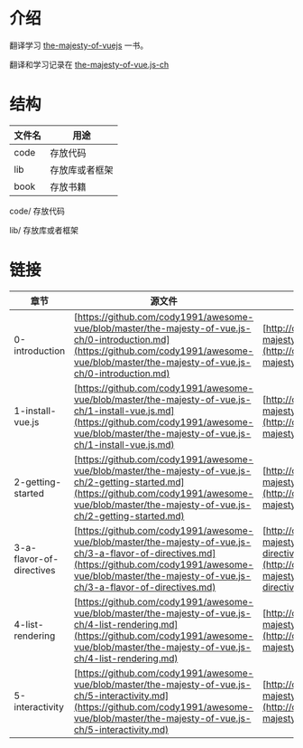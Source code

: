 # 介绍

翻译学习 [the-majesty-of-vuejs](https://leanpub.com/vuejs) 一书。 

翻译和学习记录在 [the-majesty-of-vue.js-ch](https://github.com/cody1991/awesome-vue/tree/master/the-majesty-of-vue.js-ch)

# 结构

文件名 | 用途
---| ---
code | 存放代码
lib | 存放库或者框架
book | 存放书籍

code/ 存放代码

lib/ 存放库或者框架

# 链接

章节 | 源文件 | 博客地址 | 代码
-----|-----|----|-----
0-introduction | [https://github.com/cody1991/awesome-vue/blob/master/the-majesty-of-vue.js-ch/0-introduction.md](https://github.com/cody1991/awesome-vue/blob/master/the-majesty-of-vue.js-ch/0-introduction.md) | [http://cody1991.github.io/vue/2016/08/11/the-majesty-of-vue.js-0-introduction.html](http://cody1991.github.io/vue/2016/08/11/the-majesty-of-vue.js-0-introduction.html) | 无
1-install-vue.js | [https://github.com/cody1991/awesome-vue/blob/master/the-majesty-of-vue.js-ch/1-install-vue.js.md](https://github.com/cody1991/awesome-vue/blob/master/the-majesty-of-vue.js-ch/1-install-vue.js.md) | [http://cody1991.github.io/vue/2016/08/11/the-majesty-of-vue.js-1-install-vue.js.html](http://cody1991.github.io/vue/2016/08/11/the-majesty-of-vue.js-1-install-vue.js.html) | 无
2-getting-started | [https://github.com/cody1991/awesome-vue/blob/master/the-majesty-of-vue.js-ch/2-getting-started.md](https://github.com/cody1991/awesome-vue/blob/master/the-majesty-of-vue.js-ch/2-getting-started.md) | [http://cody1991.github.io/vue/2016/08/11/the-majesty-of-vue.js-2-getting-started.html](http://cody1991.github.io/vue/2016/08/11/the-majesty-of-vue.js-2-getting-started.html) | [https://github.com/cody1991/awesome-vue/tree/master/the-majesty-of-vue.js-ch/code/2-getting-started](https://github.com/cody1991/awesome-vue/tree/master/the-majesty-of-vue.js-ch/code/2-getting-started)
3-a-flavor-of-directives | [https://github.com/cody1991/awesome-vue/blob/master/the-majesty-of-vue.js-ch/3-a-flavor-of-directives.md](https://github.com/cody1991/awesome-vue/blob/master/the-majesty-of-vue.js-ch/3-a-flavor-of-directives.md) | [http://cody1991.github.io/vue/2016/08/12/the-majesty-of-vue.js-3-a-flavor-of-directives.html](http://cody1991.github.io/vue/2016/08/12/the-majesty-of-vue.js-3-a-flavor-of-directives.html) |  [https://github.com/cody1991/awesome-vue/tree/master/the-majesty-of-vue.js-ch/code/3-a-flavor-of-directives](https://github.com/cody1991/awesome-vue/tree/master/the-majesty-of-vue.js-ch/code/3-a-flavor-of-directives)
4-list-rendering | [https://github.com/cody1991/awesome-vue/blob/master/the-majesty-of-vue.js-ch/4-list-rendering.md](https://github.com/cody1991/awesome-vue/blob/master/the-majesty-of-vue.js-ch/4-list-rendering.md) | [http://cody1991.github.io/vue/2016/08/15/the-majesty-of-vue.js-4-list-rendering.html](http://cody1991.github.io/vue/2016/08/15/the-majesty-of-vue.js-4-list-rendering.html) | [https://github.com/cody1991/awesome-vue/tree/master/the-majesty-of-vue.js-ch/code/4-list-rendering](https://github.com/cody1991/awesome-vue/tree/master/the-majesty-of-vue.js-ch/code/4-list-rendering)
5-interactivity | [https://github.com/cody1991/awesome-vue/blob/master/the-majesty-of-vue.js-ch/5-interactivity.md](https://github.com/cody1991/awesome-vue/blob/master/the-majesty-of-vue.js-ch/5-interactivity.md) | [http://cody1991.github.io/vue/2016/08/17/the-majesty-of-vue.js-5-interactivity.html](http://cody1991.github.io/vue/2016/08/17/the-majesty-of-vue.js-5-interactivity.html) | [https://github.com/cody1991/awesome-vue/tree/master/the-majesty-of-vue.js-ch/code/5-interactivity](https://github.com/cody1991/awesome-vue/tree/master/the-majesty-of-vue.js-ch/code/5-interactivity)
